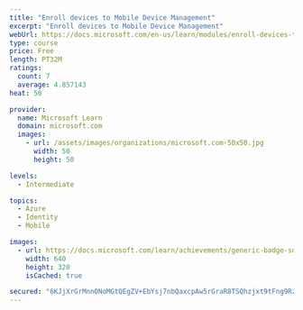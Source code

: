 ```yaml
---
title: "Enroll devices to Mobile Device Management"
excerpt: "Enroll devices to Mobile Device Management"
webUrl: https://docs.microsoft.com/en-us/learn/modules/enroll-devices-to-mobile-device-management/
type: course
price: Free
length: PT32M
ratings:
  count: 7
  average: 4.857143
heat: 50

provider:
  name: Microsoft Learn
  domain: microsoft.com
  images:
    - url: /assets/images/organizations/microsoft.com-50x50.jpg
      width: 50
      height: 50

levels:
  - Intermediate

topics:
  - Azure
  - Identity
  - Mobile

images:
  - url: https://docs.microsoft.com/learn/achievements/generic-badge-social.png
    width: 640
    height: 320
    isCached: true

secured: "6KJjXrGrMnnONoMGtQEgZV+EbYsj7nbQaxcpAw5rGraR8TSQhzjxt9tFng9RzOJCc8/ATneaInJfcwctQn7DlERW+AaEI4K5ms0DPXhSchPcINgVQn7f8CKkITJBVBLROUe/VMENYMvL9mlLGik77nPV5vy5jhTEc5qZfYT4fK2MSGIO8YTy2pz205F3Irs3zMioN+/s7WiXvDysl6iSHTWvuyuIhrkbHYqcQ4+9YVzKbDXWg/D1DduzsnYrBKUWPPC9xPHtUGuq5lXCXGYLKenhRvzkGPe102JhrpZpbsZ1Cl89fGlvvSA4qrlinXKVFjiuA9vsrjfwALBdjlxegk7F2l9mKjWgEOFf2/xx/hAbsoRgigqglNefBDqjnmtOw4iXJA+rcTk+TXuiYnnaz826zGn5dZ0bgsvTNHYWyTI=;1GvM3HcGKtxshz9ui05KNQ=="
---
```


